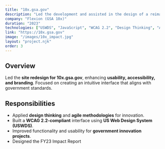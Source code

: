 ```yaml
---
title: "10x.gsa.gov"
description: "Led the development and assisted in the design of a reimagined 10x.gsa.gov, a platform for federal innovation funding, improving usability, accessibility, and information flow. Applied design thinking & agile methodologies to revamp the site while maintaining USWDS consistency and meeting WCAG 2.2 standards."
company: "Flexion (GSA 10x)"
duration: "2023"
technologies: ["USWDS", "JavaScript", "WCAG 2.2", "Design Thinking", "Accessibility"]
link: "https://10x.gsa.gov"
image: "/images/10x_impact.jpg"
layout: "project.njk"
order: 3
---
```


## Overview
Led the **site redesign for 10x.gsa.gov**, enhancing **usability, accessibility, and branding**. Focused on creating an intuitive interface that aligns with government standards.

## Responsibilities
- Applied **design thinking** and **agile methodologies** for innovation.
- Built a **WCAG 2.2-compliant** interface using **US Web Design System (USWDS)**.
- Improved functionality and usability for **government innovation projects**.
- Designed the FY23 Impact Report

<!-- ## Screenshots
![10x.gsa.gov Screenshot](/images/10x-gsa-screenshot.jpg)

[View Project](https://10x.gsa.gov) -->